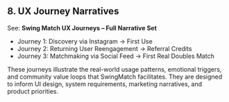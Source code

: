 ## **8. UX Journey Narratives**

See: **Swing Match UX Journeys – Full Narrative Set**

- Journey 1: Discovery via Instagram → First Use
- Journey 2: Returning User Reengagement → Referral Credits
- Journey 3: Matchmaking via Social Feed → First Real Doubles Match

These journeys illustrate the real-world usage patterns, emotional triggers, and community value loops that SwingMatch facilitates. They are designed to inform UI design, system requirements, marketing narratives, and product priorities.